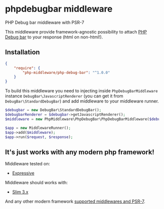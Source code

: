 # phpdebugbar middleware
PHP Debug bar middleware with PSR-7

This middleware provide framework-agnostic possibility to attach [PHP Debug bar](http://phpdebugbar.com/) to your response (html on non-html!).

## Installation

```json
{
    "require": {
        "php-middleware/php-debug-bar": "^1.0.0"
    }
}
```

To build this middleware you need to injecting inside `PhpDebugBarMiddleware` instance `DebugBar\JavascriptRenderer` (you can get it from `DebugBar\StandardDebugBar`) and add middleware to your middleware runner.

```php
$debugbar = new DebugBar\StandardDebugBar();
$debugbarRenderer = $debugbar->getJavascriptRenderer();
$middleware = new PhpMiddleware\PhpDebugBar\PhpDebugBarMiddleware($debugbarRenderer);

$app = new MiddlewareRunner();
$app->add($middleware);
$app->run($request, $response);
```

## It's just works with any modern php framework!

Middleware tested on:
* [Expressive](https://github.com/zendframework/zend-expressive)

Middleware should works with:
* [Slim 3.x](https://github.com/slimphp/Slim)

And any other modern framework [supported middlewares and PSR-7](https://mwop.net/blog/2015-01-08-on-http-middleware-and-psr-7.html).
